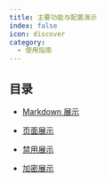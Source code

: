 ```yaml
---
title: 主要功能与配置演示
index: false
icon: discover
category:
  - 使用指南
---
```


## 目录

- [Markdown 展示](src/demo/markdown.md)

- [页面展示](src/demo/page.md)

- [禁用展示](src/demo/disable.md)

- [加密展示](src/demo/encrypt.md)

